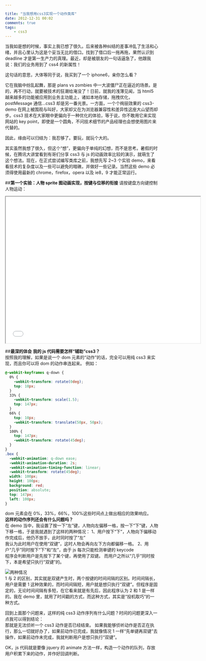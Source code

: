 ```yaml
---

title: "当我想用css3实现一个动作类库"
date: 2012-12-31 00:02
comments: true
tags: 
	- css3
---
```


当我如是想的时候，事实上我已想了很久。后来被各种纠结的差事冲乱了生活和心绪，并且心里认为这是个妥当无比的借口。找到了借口后一拖再拖，果然认识到 deadline 才是第一生产力的真理。最近，却是被朋友的一句话逼急了，他跟我说：我们的业务用到了 css4 的新属性！

这句话的意思，大体等同于说，我买到了一个 iphone6，亲你怎么看？

<!--more-->

它在我脑中纷乱起舞，那是 plans vs zombies 中一大波僵尸正在逼近的场景。是的，再不行动，就要被技术的狂潮给淹没了！日前，就我的浅薄见闻，当 html5 越来越多的功能被应用到业务主功能上，诸如本地存储，拖拽优化，postMessage 通信…css3 却是另一番光景。一方面，一个个绚丽效果的 css3-demo 在网上被围观与叫好，大家却又在为浏览器兼容性和差异性这座大山望而却步。css3 技术在大家眼中更偏向于一种优化的体验，等于说，你不敢用它来实现网站的 key point，即使是一个圆角，不问技术细节的产品经理也会想使用图片来代替的。

因此，缘由可以归结为：我忍够了。要玩，就玩个大的。

其实虽然我想了很久，但这个“想”，更偏向于单纯的幻想，而不是思考。暑假的时候，在腾讯大讲堂看到有哥们分享 css3 与 js 的动画效率比较的演示，就萌生了这个想法。现在，在正式尝试编写类库之前，我想先写 2~3 个实验 demo，来看看技术的复杂度以及一些可以避免的暗礁，并做好一些记录。当然这些 demo 必须得使用最新的 chrome，firefox，opera 以及 ie8，9 才能正常运行。

##**第一个实验：人物 sprite 图动画实现，按键与位移的衔接**
请按键盘方向键控制人物运动：

<iframe id="demoIframe" src="/assets/demo/pre_css3_demo/demo.html" width="641" height="483" scrolling="no"></iframe>

##**最深的体会**
**我的 js 代码需要怎样“辅助”css3？**  
按照我的理解，如果是说一个 dom 元素的“动作”的话，完全可以用纯 css3 来实现，而且你可以将 dom 的动作串连起来。
例如：

```css
@-webkit-keyframes q-down {
  0% {
    -webkit-transform: rotate(0deg);
    top: 10px;
  }
  33% {
    -webkit-transform: scale(1.5);
    top: 147px;
  }
  66% {
    top: 10px;
    -webkit-transform: translate(50px, 50px);
  }
  100% {
    top: 147px;
    -webkit-transform: rotate(45deg);
  }
}
.box {
  -webkit-animation: q-down ease;
  -webkit-animation-duration: 2s;
  -webkit-animation-timing-function: linear;
  -webkit-transform: rotate(45deg);
  width: 100px;
  height: 100px;
  background: red;
  position: absolute;
  top: 147px;
  left: 100px;
}
```

dom 元素会在 0%，33%，66%，100%这些时间点上做出相应的效果响应。  
**这样的动作序列还会有什么问题吗？**  
在 demo 当中，我设置了按一下“左”键，人物向左偏移一格，按一下“下”键，人物下移一格，于是我就遇到了这样的两种情况：
1、用户按下“下”，人物向下偏移动作完成后，他仍不放手，此时同时按了“左”  
 我认为此时用户在使用“双键”，这时人物会再向左下方向都偏移一格。
2、用户“几乎”同时按下“下”和“左”，由于 js 每次只能检测单键的 keycode  
 程序会判断用户是先按下了某个键，再使用了双键。
而用户之所以“几乎”同时按下，本是希望只执行“双键”的。

![两种情况](/assets/blogImg/css3_anm.jpg)  
1 与 2 的区别，其实就是双键产生时，两个按键的时间间隔的区别。时间间隔长，用户是需要 1 这种效果的，而时间间隔短，用户就是想只执行“双键”。但程序是固定的，无论时间间隔有多短，在它看来就是有先后，因此程序认为 2 和 1 是一样的。我在 demo 里，就用了时间戳的方式，而这种方式，其实是“投机取巧”的一种方式。

回到上面那个问题来，这样的纯 css3 动作序列有什么问题？时间的问题更深入一点我可以得到结论：  
 那就是无法侦听一个 css3 动作是否已经结束。
如果我能够侦听动作是否正在执行，那么一切就好办了，如果前动作已完成，我就像情况 1 一样“先单键再双键”去操作，如果前动作未完成，我就判断用户是想只执行“双键”。

OK，js 代码就是要像 jquery 的 animate 方法一样，构造一个动作的队列，存放用户积累下来的动作，并作好回调判断。
